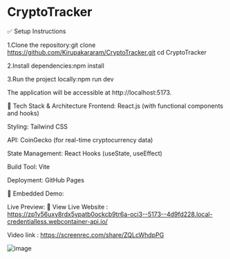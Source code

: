 # CryptoTracker
✅ Setup Instructions

1.Clone the repository:git clone https://github.com/Kirupakararam/CryptoTracker.git
cd CryptoTracker

2.Install dependencies:npm install

3.Run the project locally:npm run dev

The application will be accessible at http://localhost:5173.

🧱 Tech Stack & Architecture
Frontend: React.js (with functional components and hooks)

Styling: Tailwind CSS

API: CoinGecko (for real-time cryptocurrency data)

State Management: React Hooks (useState, useEffect)

Build Tool: Vite

Deployment: GitHub Pages

🎥 Embedded Demo:

Live Preview:
🔗 View Live Website : https://zp1v56uxy8rdx5ypatb0ockcb9tr6a-oci3--5173--4d9fd228.local-credentialless.webcontainer-api.io/

Video link : https://screenrec.com/share/ZQLcWhdpPG

  ![image](https://github.com/user-attachments/assets/6bc50bfa-8692-4308-b29e-196fc3b65a2d)
